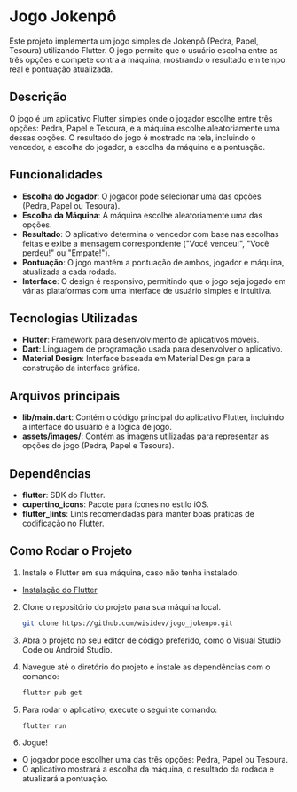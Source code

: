 # Jogo Jokenpô

Este projeto implementa um jogo simples de Jokenpô (Pedra, Papel, Tesoura) utilizando Flutter. O jogo permite que o usuário escolha entre as três opções e compete contra a máquina, mostrando o resultado em tempo real e pontuação atualizada.

## Descrição

O jogo é um aplicativo Flutter simples onde o jogador escolhe entre três opções: Pedra, Papel e Tesoura, e a máquina escolhe aleatoriamente uma dessas opções. O resultado do jogo é mostrado na tela, incluindo o vencedor, a escolha do jogador, a escolha da máquina e a pontuação.

## Funcionalidades

- **Escolha do Jogador**: O jogador pode selecionar uma das opções (Pedra, Papel ou Tesoura).
- **Escolha da Máquina**: A máquina escolhe aleatoriamente uma das opções.
- **Resultado**: O aplicativo determina o vencedor com base nas escolhas feitas e exibe a mensagem correspondente ("Você venceu!", "Você perdeu!" ou "Empate!").
- **Pontuação**: O jogo mantém a pontuação de ambos, jogador e máquina, atualizada a cada rodada.
- **Interface**: O design é responsivo, permitindo que o jogo seja jogado em várias plataformas com uma interface de usuário simples e intuitiva.

## Tecnologias Utilizadas

- **Flutter**: Framework para desenvolvimento de aplicativos móveis.
- **Dart**: Linguagem de programação usada para desenvolver o aplicativo.
- **Material Design**: Interface baseada em Material Design para a construção da interface gráfica.

## Arquivos principais
- **lib/main.dart**: Contém o código principal do aplicativo Flutter, incluindo a interface do usuário e a lógica de jogo.
- **assets/images/**: Contém as imagens utilizadas para representar as opções do jogo (Pedra, Papel e Tesoura).

## Dependências

- **flutter**: SDK do Flutter.
- **cupertino_icons**: Pacote para ícones no estilo iOS.
- **flutter_lints**: Lints recomendadas para manter boas práticas de codificação no Flutter.

## Como Rodar o Projeto

1. Instale o Flutter em sua máquina, caso não tenha instalado.
- [Instalação do Flutter](https://docs.flutter.dev/get-started/install)
2. Clone o repositório do projeto para sua máquina local.

   ```bash
   git clone https://github.com/wisidev/jogo_jokenpo.git
   ```

3. Abra o projeto no seu editor de código preferido, como o Visual Studio Code ou Android Studio.
4. Navegue até o diretório do projeto e instale as dependências com o comando:

   ```bash
   flutter pub get
   ```

5. Para rodar o aplicativo, execute o seguinte comando:

   ```bash
   flutter run
   ```
   
6. Jogue!
- O jogador pode escolher uma das três opções: Pedra, Papel ou Tesoura.
- O aplicativo mostrará a escolha da máquina, o resultado da rodada e atualizará a pontuação.
